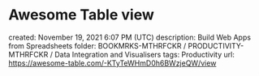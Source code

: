 # Awesome Table view

created: November 19, 2021 6:07 PM (UTC)
description: Build Web Apps from Spreadsheets
folder: BOOKMRKS-MTHRFCKR / PRODUCTIVITY-MTHRFCKR / Data Integration and Visualisers
tags: Productivity
url: https://awesome-table.com/-KTyTeWHmD0h6BWzjeQW/view